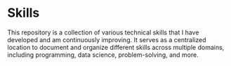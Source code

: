 # Skills
This repository is a collection of various technical skills that I have developed and am continuously improving. It serves as a centralized location to document and organize different skills across multiple domains, including programming, data science, problem-solving, and more.
